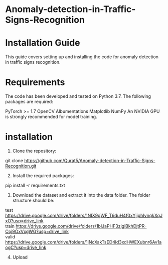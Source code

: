 # Anomaly-detection-in-Traffic-Signs-Recognition

 # Installation Guide
This guide covers setting up and installing the code for anomaly detection in traffic signs recognition.

# Requirements
The code has been developed and tested on Python 3.7. The following packages are required:

PyTorch >= 1.7
OpenCV
Albumentations
Matplotlib
NumPy
An NVIDIA GPU is strongly recommended for model training.

# installation
1.  Clone the repository:
<!---->
git clone https://github.com/Qurat5/Anomaly-detection-in-Traffic-Signs-Recognition.git

2.  Install the required packages:
<!---->
pip install -r requirements.txt

3.  Download the dataset  and extract it into the data folder. The folder structure should be:
<!---->
test  https://drive.google.com/drive/folders/1NIX9gWF_T6duH4f0xYjiphIvnqkXqJxO?usp=drive_link  
train https://drive.google.com/drive/folders/1blJaPHF3zjgiBkhDjtPR-Coj9OxVxgWG?usp=drive_link  
valid https://drive.google.com/drive/folders/1jNcXakTsED4ld3xdHWEXubnr6Av1aogC?usp=drive_link  


4. Upload 
